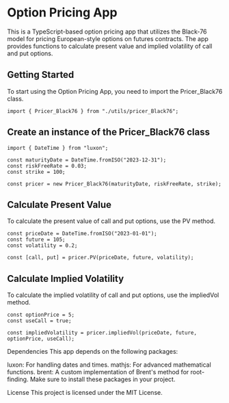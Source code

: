 # Option Pricing App
This is a TypeScript-based option pricing app that utilizes the Black-76 model for pricing European-style options on futures contracts. The app provides functions to calculate present value and implied volatility of call and put options.

## Getting Started
To start using the Option Pricing App, you need to import the Pricer_Black76 class.

```
import { Pricer_Black76 } from "./utils/pricer_Black76";
```
## Create an instance of the Pricer_Black76 class
```
import { DateTime } from "luxon";

const maturityDate = DateTime.fromISO("2023-12-31");
const riskFreeRate = 0.03;
const strike = 100;

const pricer = new Pricer_Black76(maturityDate, riskFreeRate, strike);
```
## Calculate Present Value
To calculate the present value of call and put options, use the PV method.

```
const priceDate = DateTime.fromISO("2023-01-01");
const future = 105;
const volatility = 0.2;

const [call, put] = pricer.PV(priceDate, future, volatility);

```
## Calculate Implied Volatility
To calculate the implied volatility of call and put options, use the impliedVol method.

```
const optionPrice = 5;
const useCall = true;

const impliedVolatility = pricer.impliedVol(priceDate, future, optionPrice, useCall);
```
Dependencies
This app depends on the following packages:

luxon: For handling dates and times.
mathjs: For advanced mathematical functions.
brent: A custom implementation of Brent's method for root-finding.
Make sure to install these packages in your project.

License
This project is licensed under the MIT License.